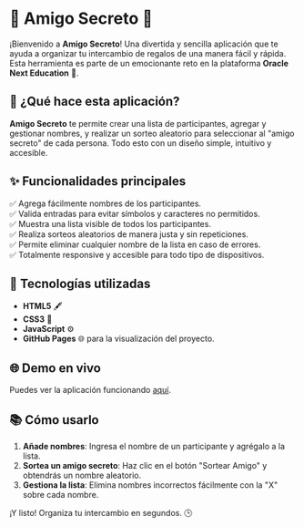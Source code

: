 # 🎉 Amigo Secreto 🎁

¡Bienvenido a **Amigo Secreto**! Una divertida y sencilla aplicación que te ayuda a organizar tu intercambio de regalos de una manera fácil y rápida. Esta herramienta es parte de un emocionante reto en la plataforma **Oracle Next Education** 🚀.

## 🧾 ¿Qué hace esta aplicación?

**Amigo Secreto** te permite crear una lista de participantes, agregar y gestionar nombres, y realizar un sorteo aleatorio para seleccionar al "amigo secreto" de cada persona. Todo esto con un diseño simple, intuitivo y accesible.

## ✨ Funcionalidades principales

✅ Agrega fácilmente nombres de los participantes.  
✅ Valida entradas para evitar símbolos y caracteres no permitidos.  
✅ Muestra una lista visible de todos los participantes.  
✅ Realiza sorteos aleatorios de manera justa y sin repeticiones.  
✅ Permite eliminar cualquier nombre de la lista en caso de errores.  
✅ Totalmente responsive y accesible para todo tipo de dispositivos.

## 🚀 Tecnologías utilizadas

- **HTML5** 🖋️  
- **CSS3** 🎨  
- **JavaScript** ⚙️  
- **GitHub Pages** 🌐 para la visualización del proyecto.

## 🌐 Demo en vivo

Puedes ver la aplicación funcionando [aquí](https://scysco.github.io/ONE-Amigo_Secreto/).

## 📚 Cómo usarlo

1. **Añade nombres**: Ingresa el nombre de un participante y agrégalo a la lista.  
2. **Sortea un amigo secreto**: Haz clic en el botón "Sortear Amigo" y obtendrás un nombre aleatorio.  
3. **Gestiona la lista**: Elimina nombres incorrectos fácilmente con la "X" sobre cada nombre.  

¡Y listo! Organiza tu intercambio en segundos. 🕒
